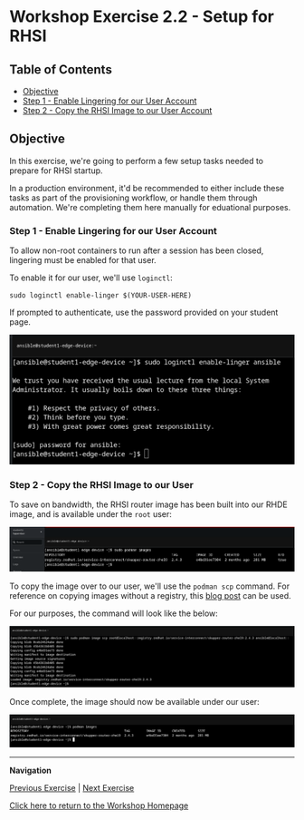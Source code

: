 # Workshop Exercise 2.2 - Setup for RHSI

## Table of Contents

* [Objective](#objective)
* [Step 1 - Enable Lingering for our User Account](#step-1---reviewing-the-code-repo-location)
* [Step 2 - Copy the RHSI Image to our User Account](#step-2---cloning-your-code-repo)

## Objective

In this exercise, we're going to perform a few setup tasks needed to prepare for RHSI startup.

In a production environment, it'd be recommended to either include these tasks as part of the provisioning workflow, or handle them through automation. We're completing them here manually for eduational purposes.

### Step 1 - Enable Lingering for our User Account

To allow non-root containers to run after a session has been closed, lingering must be enabled for that user. 

To enable it for our user, we'll use `loginctl`:
```
sudo loginctl enable-linger $(YOUR-USER-HERE)
```

If prompted to authenticate, use the password provided on your student page.

![Enable Lingering](../images/enable-lingering.png)

### Step 2 - Copy the RHSI Image to our User

To save on bandwidth, the RHSI router image has been built into our RHDE image, and is available under the `root` user:

![Root RHSI Image](../images/root-rhsi-image.png)

To copy the image over to our user, we'll use the `podman scp` command. For reference on copying images without a registry, this [blog post](https://www.redhat.com/sysadmin/podman-transfer-container-images-without-registry) can be used.

For our purposes, the command will look like the below:

![Copy RHSI Image](../images/copy-rhsi-iamge.png)

Once complete, the image should now be available under our user:

![Our RHSI Image](../images/user-specific-rhsi-image.png)

---
**Navigation**

[Previous Exercise](../2.1-ocp-auth/) | [Next Exercise](../2.3-link-rhsi/)

[Click here to return to the Workshop Homepage](../README.md)
